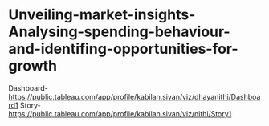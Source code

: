 # Unveiling-market-insights-Analysing-spending-behaviour-and-identifing-opportunities-for-growth
Dashboard-https://public.tableau.com/app/profile/kabilan.sivan/viz/dhayanithi/Dashboard1
Story-https://public.tableau.com/app/profile/kabilan.sivan/viz/nithi/Story1
